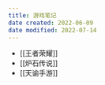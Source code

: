 ```yaml
---
title: 游戏笔记
date created: 2022-06-09
date modified: 2022-07-14
---
```

- [[王者荣耀]]
- [[炉石传说]]
- [[天谕手游]]
